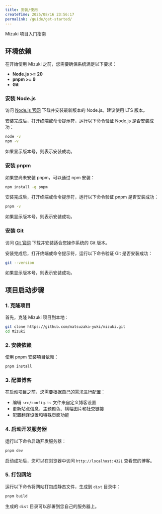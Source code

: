 ```yaml
---
title: 安装/使用
createTime: 2025/08/16 23:56:17
permalink: /guide/get-started/
---
```


Mizuki 项目入门指南



## 环境依赖

在开始使用 Mizuki 之前，您需要确保系统满足以下要求：

- **Node.js >= 20**
- **pnpm >= 9**
- **Git**

### 安装 Node.js

访问 [Node.js 官网](https://nodejs.org/) 下载并安装最新版本的 Node.js。建议使用 LTS 版本。

安装完成后，打开终端或命令提示符，运行以下命令验证 Node.js 是否安装成功：

```bash
node -v
npm -v
```

如果显示版本号，则表示安装成功。

### 安装 pnpm

如果您尚未安装 pnpm，可以通过 npm 安装：

```bash
npm install -g pnpm
```

安装完成后，打开终端或命令提示符，运行以下命令验证 pnpm 是否安装成功：

```bash
pnpm -v
```

如果显示版本号，则表示安装成功。

### 安装 Git

访问 [Git 官网](https://git-scm.com/downloads) 下载并安装适合您操作系统的 Git 版本。

安装完成后，打开终端或命令提示符，运行以下命令验证 Git 是否安装成功：

```bash
git --version
```

如果显示版本号，则表示安装成功。

## 项目启动步骤

### 1. 克隆项目

首先，克隆 Mizuki 项目到本地：

```bash
git clone https://github.com/matsuzaka-yuki/mizuki.git
cd Mizuki
```

### 2. 安装依赖

使用 pnpm 安装项目依赖：

```bash
pnpm install
```

### 3. 配置博客

在启动项目之前，您需要根据自己的需求进行配置：

- 编辑 `src/config.ts` 文件来自定义博客设置
- 更新站点信息、主题颜色、横幅图片和社交链接
- 配置翻译设置和特殊页面功能

### 4. 启动开发服务器

运行以下命令启动开发服务器：

```bash
pnpm dev
```

启动成功后，您可以在浏览器中访问 `http://localhost:4321` 查看您的博客。


### 5. 打包网站

运行以下命令将网站打包成静态文件，生成到 `dist` 目录中：

```bash
pnpm build
```

生成的 `dist` 目录可以部署到您自己的服务器上。


